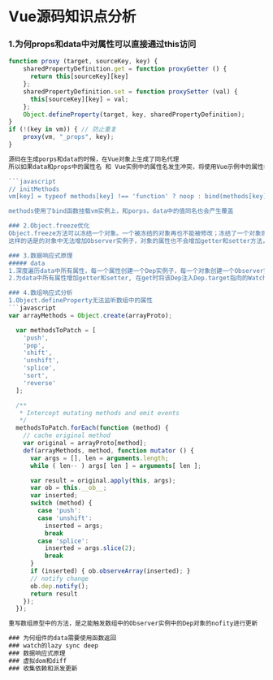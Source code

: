 # Vue源码知识点分析
### 1.为何props和data中对属性可以直接通过this访问
```javascript
function proxy (target, sourceKey, key) {
    sharedPropertyDefinition.get = function proxyGetter () {
      return this[sourceKey][key]
    };
    sharedPropertyDefinition.set = function proxySetter (val) {
      this[sourceKey][key] = val;
    };
    Object.defineProperty(target, key, sharedPropertyDefinition);
}
if (!(key in vm)) { // 防止重复
    proxy(vm, "_props", key);
}

源码在生成porps和data的时候，在Vue对象上生成了同名代理
所以如果data和props中的属性名 和 Vue实例中的属性名发生冲突，将使用Vue示例中的属性名

```javascript
// initMethods
vm[key] = typeof methods[key] !== 'function' ? noop : bind(methods[key], vm);

methods使用了bind函数挂载vm实例上，和porps，data中的值同名也会产生覆盖

### 2.Object.freeze优化
Object.freeze方法可以冻结一个对象。一个被冻结的对象再也不能被修改；冻结了一个对象则不能向这个对象添加新的属性，不能删除已有属性，不能修改该对象已有属性的可枚举性、可配置性、可写性，以及不能修改已有属性的值。此外，冻结一个对象后该对象的原型也不能被修改。
这样的话是的对象中无法增加Observer实例子，对象的属性也不会增加getter和setter方法，可以减小性能开销

### 3.数据响应式原理
##### data
1.深度遍历data中所有属性，每一个属性创建一个Dep实例子，每一个对象创建一个Observer实例
2.为data中所有属性增加getter和setter, 在get时将该Dep注入Dep.target指向的Watcher实例，将该watcher也插入dep的subs中，在set时调用Dep.nofify同时Watcher更新 （完成了依赖收集和响应派发）

### 4.数组响应式分析
1.Object.defineProperty无法监听数组中的属性
```javascript
var arrayMethods = Object.create(arrayProto);

  var methodsToPatch = [
    'push',
    'pop',
    'shift',
    'unshift',
    'splice',
    'sort',
    'reverse'
  ];

  /**
   * Intercept mutating methods and emit events
   */
  methodsToPatch.forEach(function (method) {
    // cache original method
    var original = arrayProto[method];
    def(arrayMethods, method, function mutator () {
      var args = [], len = arguments.length;
      while ( len-- ) args[ len ] = arguments[ len ];

      var result = original.apply(this, args);
      var ob = this.__ob__;
      var inserted;
      switch (method) {
        case 'push':
        case 'unshift':
          inserted = args;
          break
        case 'splice':
          inserted = args.slice(2);
          break
      }
      if (inserted) { ob.observeArray(inserted); }
      // notify change
      ob.dep.notify();
      return result
    });
  });

重写数组原型中的方法，是之能触发数组中的Observer实例中的Dep对象的nofity进行更新

### 为何组件的data需要使用函数返回
### watch的lazy sync deep
### 数据响应式原理
### 虚拟dom和diff
### 收集依赖和派发更新

